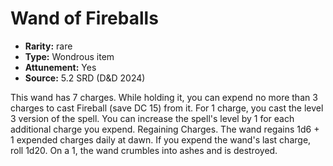 
# Wand of Fireballs

* **Rarity:** rare
* **Type:** Wondrous item
* **Attunement:** Yes
* **Source:** 5.2 SRD (D&D 2024)


This wand has 7 charges. While holding it, you can expend no more than 3 charges to cast Fireball (save DC 15) from it. For 1 charge, you cast the level 3 version of the spell. You can increase the spell's level by 1 for each additional charge you expend. Regaining Charges. The wand regains 1d6 + 1 expended charges daily at dawn. If you expend the wand's last charge, roll 1d20. On a 1, the wand crumbles into ashes and is destroyed.

